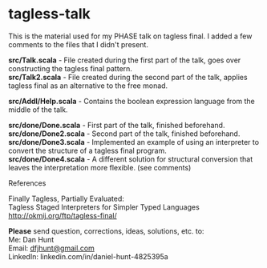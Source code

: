 # tagless-talk

This is the material used for my PHASE talk on tagless final.  I added a few comments to the files that I didn't present.

<b>src/Talk.scala</b> - File created during the first part of the talk, goes over constructing the tagless final pattern.</br>
<b>src/Talk2.scala</b> - File created during the second part of the talk, applies tagless final as an alternative to the free monad.

<b>src/Addl/Help.scala</b> - Contains the boolean expression language from the middle of the talk.

<b>src/done/Done.scala</b> - First part of the talk, finished beforehand.</br>
<b>src/done/Done2.scala</b> - Second part of the talk, finished beforehand.</br>
<b>src/done/Done3.scala</b> - Implemented an example of using an interpreter to convert the structure of a tagless final program.</br>
<b>src/done/Done4.scala</b> - A different solution for structural conversion that leaves the interpretation more flexible. (see comments)</br>


References</br>

Finally Tagless, Partially Evaluated:</br>
Tagless Staged Interpreters for Simpler Typed Languages</br>
http://okmij.org/ftp/tagless-final/</br>


<b>Please</b> send question, corrections, ideas, solutions, etc. to:</br>
Me:         Dan Hunt</br>
Email:      dfjhunt@gmail.com</br>
LinkedIn:   linkedin.com/in/daniel-hunt-4825395a
